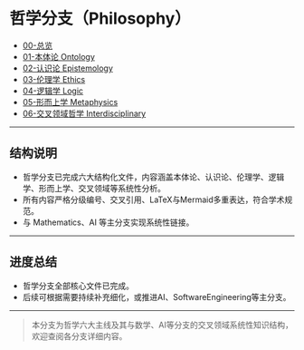 # 哲学分支（Philosophy）

- [00-总览](./00-Overview.md)
- [01-本体论 Ontology](./01-Ontology.md)
- [02-认识论 Epistemology](./02-Epistemology.md)
- [03-伦理学 Ethics](./03-Ethics.md)
- [04-逻辑学 Logic](./04-Logic.md)
- [05-形而上学 Metaphysics](./05-Metaphysics.md)
- [06-交叉领域哲学 Interdisciplinary](./06-Interdisciplinary.md)

---

## 结构说明

- 哲学分支已完成六大结构化文件，内容涵盖本体论、认识论、伦理学、逻辑学、形而上学、交叉领域等系统性分析。
- 所有内容严格分级编号、交叉引用、LaTeX与Mermaid多重表达，符合学术规范。
- 与 Mathematics、AI 等主分支实现系统性链接。

---

## 进度总结

- 哲学分支全部核心文件已完成。
- 后续可根据需要持续补充细化，或推进AI、SoftwareEngineering等主分支。

---

> 本分支为哲学六大主线及其与数学、AI等分支的交叉领域系统性知识结构，欢迎查阅各分支详细内容。
